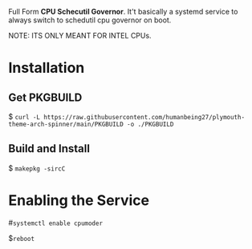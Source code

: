 Full Form **CPU Schecutil Governor**. It't basically a systemd service to always switch to schedutil cpu governor on boot.

NOTE: ITS ONLY MEANT FOR INTEL CPUs.
# Installation
## Get PKGBUILD
$ ``` curl -L https://raw.githubusercontent.com/humanbeing27/plymouth-theme-arch-spinner/main/PKGBUILD -o ./PKGBUILD ```
## Build and Install
$ ``` makepkg -sircC ```
# Enabling the Service
#``` systemctl enable cpumoder ```

$``` reboot ```
